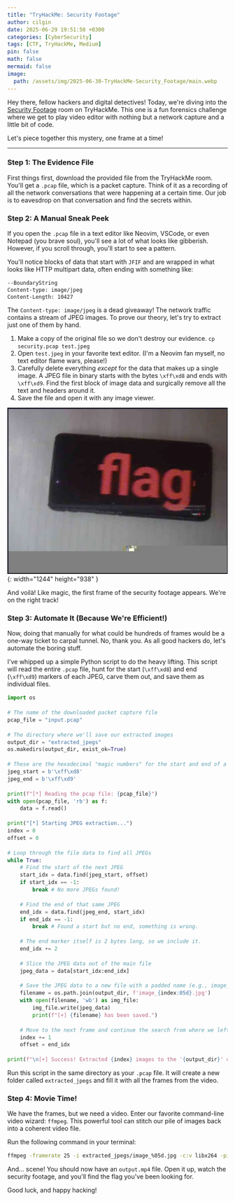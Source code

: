 ```yaml
---
title: "TryHackMe: Security Footage"
author: cilgin
date: 2025-06-29 19:51:50 +0300
categories: [CyberSecurity]
tags: [CTF, TryHackMe, Medium]
pin: false
math: false
mermaid: false
image:
  path: /assets/img/2025-06-30-TryHackMe-Security_Footage/main.webp
---
```


Hey there, fellow hackers and digital detectives! Today, we're diving into the [Security Footage](https://tryhackme.com/room/securityfootage) room on TryHackMe. This one is a fun forensics challenge where we get to play video editor with nothing but a network capture and a little bit of code.

Let's piece together this mystery, one frame at a time!

---

### Step 1: The Evidence File

First things first, download the provided file from the TryHackMe room. You'll get a `.pcap` file, which is a packet capture. Think of it as a recording of all the network conversations that were happening at a certain time. Our job is to eavesdrop on that conversation and find the secrets within.

### Step 2: A Manual Sneak Peek

If you open the `.pcap` file in a text editor like Neovim, VSCode, or even Notepad (you brave soul), you'll see a lot of what looks like gibberish. However, if you scroll through, you'll start to see a pattern.

You'll notice blocks of data that start with `JFIF` and are wrapped in what looks like HTTP multipart data, often ending with something like:

```
--BoundaryString
Content-type: image/jpeg
Content-Length: 10427
```

The `Content-type: image/jpeg` is a dead giveaway! The network traffic contains a stream of JPEG images. To prove our theory, let's try to extract just one of them by hand.

1.  Make a copy of the original file so we don't destroy our evidence.
    `cp security.pcap test.jpeg`
2.  Open `test.jpeg` in your favorite text editor. (I'm a Neovim fan myself, no text editor flame wars, please!)
3.  Carefully delete everything _except_ for the data that makes up a single image. A JPEG file in binary starts with the bytes `\xff\xd8` and ends with `\xff\xd9`. Find the first block of image data and surgically remove all the text and headers around it.
4.  Save the file and open it with any image viewer.

![Desktop View](/assets/img/2025-06-30-TryHackMe-Security_Footage/photo1.webp){: width="1244" height="938" }

And voilà! Like magic, the first frame of the security footage appears. We're on the right track!

### Step 3: Automate It (Because We're Efficient!)

Now, doing that manually for what could be hundreds of frames would be a one-way ticket to carpal tunnel. No, thank you. As all good hackers do, let's automate the boring stuff.

I've whipped up a simple Python script to do the heavy lifting. This script will read the entire `.pcap` file, hunt for the start (`\xff\xd8`) and end (`\xff\xd9`) markers of each JPEG, carve them out, and save them as individual files.

```python
import os

# The name of the downloaded packet capture file
pcap_file = "input.pcap"

# The directory where we'll save our extracted images
output_dir = "extracted_jpegs"
os.makedirs(output_dir, exist_ok=True)

# These are the hexadecimal "magic numbers" for the start and end of a JPEG file.
jpeg_start = b'\xff\xd8'
jpeg_end = b'\xff\xd9'

print(f"[*] Reading the pcap file: {pcap_file}")
with open(pcap_file, 'rb') as f:
    data = f.read()

print("[*] Starting JPEG extraction...")
index = 0
offset = 0

# Loop through the file data to find all JPEGs
while True:
    # Find the start of the next JPEG
    start_idx = data.find(jpeg_start, offset)
    if start_idx == -1:
        break # No more JPEGs found!

    # Find the end of that same JPEG
    end_idx = data.find(jpeg_end, start_idx)
    if end_idx == -1:
        break # Found a start but no end, something is wrong.

    # The end marker itself is 2 bytes long, so we include it.
    end_idx += 2

    # Slice the JPEG data out of the main file
    jpeg_data = data[start_idx:end_idx]

    # Save the JPEG data to a new file with a padded name (e.g., image_00001.jpg)
    filename = os.path.join(output_dir, f'image_{index:05d}.jpg')
    with open(filename, 'wb') as img_file:
        img_file.write(jpeg_data)
        print(f"[+] {filename} has been saved.")

    # Move to the next frame and continue the search from where we left off
    index += 1
    offset = end_idx

print(f"\n[+] Success! Extracted {index} images to the '{output_dir}' directory.")
```

Run this script in the same directory as your `.pcap` file. It will create a new folder called `extracted_jpegs` and fill it with all the frames from the video.

### Step 4: Movie Time!

We have the frames, but we need a video. Enter our favorite command-line video wizard: `ffmpeg`. This powerful tool can stitch our pile of images back into a coherent video file.

Run the following command in your terminal:

```bash
ffmpeg -framerate 25 -i extracted_jpegs/image_%05d.jpg -c:v libx264 -pix_fmt yuv420p output.mp4
```

And... scene! You should now have an `output.mp4` file. Open it up, watch the security footage, and you'll find the flag you've been looking for.

Good luck, and happy hacking!

